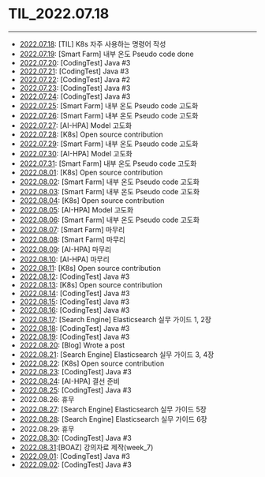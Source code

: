 # TIL_2022.07.18

***

- [2022.07.18](https://nayeonkeum.tistory.com/3): [TIL] K8s 자주 사용하는 명령어 작성
- [2022.07.19](https://github.com/yxbxn/smart_farm/pull/7): [Smart Farm] 내부 온도 Pseudo code done
- [2022.07.20](https://github.com/NayeonKeum/Algo-java/tree/master/Section1): [CodingTest] Java #3
- [2022.07.21](https://github.com/NayeonKeum/Algo-java/tree/master/Section1): [CodingTest] Java #3
- [2022.07.22](https://github.com/NayeonKeum/Algo-java/tree/master/Section1): [CodingTest] Java #2
- [2022.07.23](https://github.com/NayeonKeum/Algo-java/tree/master/Section1): [CodingTest] Java #3
- [2022.07.24](https://github.com/NayeonKeum/Algo-java/tree/master/Section1): [CodingTest] Java #3
- [2022.07.25](https://github.com/yxbxn/smart_farm): [Smart Farm] 내부 온도 Pseudo code 고도화
- [2022.07.26](https://github.com/yxbxn/smart_farm): [Smart Farm] 내부 온도 Pseudo code 고도화
- [2022.07.27](https://github.com/Scooter-2022/Model): [AI-HPA] Model 고도화
- [2022.07.28](https://github.com/NayeonKeum/website): [K8s] Open source contribution
- [2022.07.29](https://github.com/yxbxn/smart_farm): [Smart Farm] 내부 온도 Pseudo code 고도화
- [2022.07.30](https://github.com/Scooter-2022/Model): [AI-HPA] Model 고도화 
- [2022.07.31](https://github.com/yxbxn/smart_farm): [Smart Farm] 내부 온도 Pseudo code 고도화
- [2022.08.01](https://github.com/NayeonKeum/website): [K8s] Open source contribution
- [2022.08.02](https://github.com/yxbxn/smart_farm): [Smart Farm] 내부 온도 Pseudo code 고도화
- [2022.08.03](https://github.com/yxbxn/smart_farm): [Smart Farm] 내부 온도 Pseudo code 고도화
- [2022.08.04](https://github.com/NayeonKeum/website): [K8s] Open source contribution
- [2022.08.05](https://github.com/Scooter-2022/Model): [AI-HPA] Model 고도화
- [2022.08.06](https://github.com/yxbxn/smart_farm): [Smart Farm] 내부 온도 Pseudo code 고도화
- [2022.08.07](https://github.com/yxbxn/smart_farm): [Smart Farm] 마무리
- [2022.08.08](https://github.com/yxbxn/smart_farm): [Smart Farm] 마무리
- [2022.08.09](https://github.com/Scooter-2022/Model): [AI-HPA] 마무리
- [2022.08.10](https://github.com/Scooter-2022/Model): [AI-HPA] 마무리
- [2022.08.11](https://github.com/NayeonKeum/website): [K8s] Open source contribution
- [2022.08.12](https://github.com/NayeonKeum/Algo-java/tree/master/Section1): [CodingTest] Java #3
- [2022.08.13](https://github.com/NayeonKeum/website): [K8s] Open source contribution
- [2022.08.14](https://github.com/NayeonKeum/Algo-java/tree/master/Section1): [CodingTest] Java #3
- [2022.08.15](https://github.com/NayeonKeum/Algo-java/tree/master/Section1): [CodingTest] Java #3
- [2022.08.16](https://github.com/NayeonKeum/Algo-java/tree/master/Section1): [CodingTest] Java #3
- [2022.08.17](): [Search Engine] Elasticsearch 실무 가이드 1, 2장
- [2022.08.18](https://github.com/NayeonKeum/Algo-java/tree/master/Section1): [CodingTest] Java #3
- [2022.08.19](https://github.com/NayeonKeum/Algo-java): [CodingTest] Java #3
- [2022.08.20](https://nayeonkeum.tistory.com/6): [Blog] Wrote a post 
- [2022.08.21](): [Search Engine] Elasticsearch 실무 가이드 3, 4장
- [2022.08.22](https://github.com/NayeonKeum/website): [K8s] Open source contribution
- [2022.08.23](https://github.com/NayeonKeum/Algo-java/tree/master/Section1): [CodingTest] Java #3
- [2022.08.24](https://github.com/Scooter-2022): [AI-HPA] 결선 준비
- [2022.08.25](https://github.com/NayeonKeum/Algo-java/tree/master/Section1): [CodingTest] Java #3
- 2022.08.26: 휴무
- [2022.08.27](): [Search Engine] Elasticsearch 실무 가이드 5장
- [2022.08.28](): [Search Engine] Elasticsearch 실무 가이드 6장
- 2022.08.29: 휴무
- [2022.08.30](https://github.com/NayeonKeum/Algo-java/tree/master/Section1): [CodingTest] Java #3
- [2022.08.31](https://github.com/BOAZ-bigdata/19Engineering_BASE):[BOAZ] 강의자료 제작(week_7)
- [2022.09.01](https://github.com/NayeonKeum/Algo-java/tree/master/Section1): [CodingTest] Java #3
- [2022.09.02](https://github.com/NayeonKeum/Algo-java/tree/master/Section1): [CodingTest] Java #3
